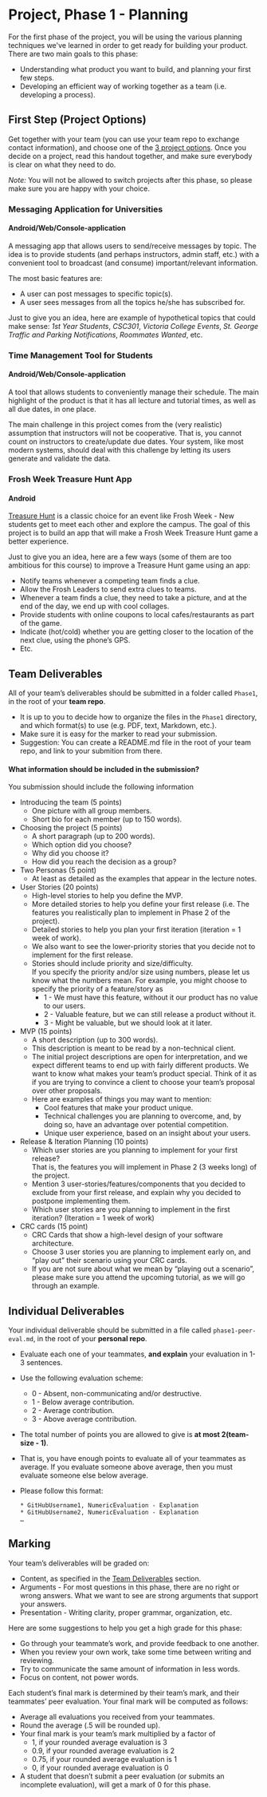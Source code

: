 # Project, Phase 1 - Planning

For the first phase of the project, you will be using the various planning techniques we've learned in order to get ready for building your product. There are two main goals to this phase:
 * Understanding what product you want to build, and planning your first few steps.
 * Developing an efficient way of working together as a team (i.e. developing a process).

## First Step (Project Options)

Get together with your team (you can use your team repo to exchange contact information), and choose one of the [3 project options](ProjectOptions.md). Once you decide on a project, read this handout together, and make sure everybody is clear on what they need to do.

_Note:_ You will not be allowed to switch projects after this phase, so please make sure you are happy with your choice.

###  Messaging Application for Universities
#### Android/Web/Console-application

A messaging app that allows users to send/receive messages by topic. The idea is to provide students (and perhaps instructors, admin staff, etc.) with a convenient tool to broadcast (and consume) important/relevant information. 

The most basic features are:
 * A user can post messages to specific topic(s).
 * A user sees messages from all the topics he/she has subscribed for.

Just to give you an idea, here are example of hypothetical topics that could make sense: _1st Year Students_, _CSC301_, _Victoria College Events_, _St. George Traffic and Parking Notifications_, _Roommates Wanted_, etc.


### Time Management Tool for Students
#### Android/Web/Console-application

A tool that allows students to conveniently manage their schedule. The main highlight of the product is that it has all lecture and tutorial times, as well as all due dates, in one place.

The main challenge in this project comes from the (very realistic) assumption that instructors will not be cooperative. That is, you cannot count on instructors to create/update due dates. Your system, like most modern systems, should deal with this challenge by letting its users generate and validate the data.


### Frosh Week Treasure Hunt App
#### Android

[Treasure Hunt](http://www.google.com/url?q=http%3A%2F%2Fen.wikipedia.org%2Fwiki%2FTreasure_hunt_%2528game%2529&sa=D&sntz=1&usg=AFQjCNF96uF5D_3PYDeXyLgz9MglCz45bQ) is a classic choice for an event like Frosh Week - New students get to meet each other and explore the campus. The goal of this project is to build an app that will make a Frosh Week Treasure Hunt game a better experience.

Just to give you an idea, here are a few ways (some of them are too ambitious for this course) to improve a Treasure Hunt game using an app:
 * Notify teams whenever a competing team finds a clue.
 * Allow the Frosh Leaders to send extra clues to teams.
 * Whenever a team finds a clue, they need to take a picture, and at the end of the day, we end up with cool collages.
 * Provide students with online coupons to local cafes/restaurants as part of the game.
 * Indicate (hot/cold) whether you are getting closer to the location of the next clue, using the phone’s GPS.
 * Etc.



## Team Deliverables

All of your team’s deliverables should be submitted in a folder called `Phase1`, in the root of your __team repo__.
 * It is up to you to decide how to organize the files in the `Phase1` directory, and which format(s) to use (e.g. PDF, text, Markdown, etc.). 
 * Make sure it is easy for the marker to read your submission.
 * Suggestion: You can create a README.md file in the root of your team repo, and link to your submition from there.


#### What information should be included in the submission?

You submission should include the following information

 * Introducing the team (5 points)
   * One picture with all group members.
   * Short bio for each member (up to 150 words).
 * Choosing the project (5 points)
   * A short paragraph (up to 200 words).
   * Which option did you choose? 
   * Why did you choose it? 
   * How did you reach the decision as a group? 
 * Two Personas (5 point)
   * At least as detailed as the examples that appear in the lecture notes.
 * User Stories (20 points)
   * High-level stories to help you define the MVP.
   * More detailed stories to help you define your first release (i.e. The features you realistically plan to implement in Phase 2 of the project).
   * Detailed stories to help you plan your first iteration (iteration = 1 week of work).
   * We also want to see the lower-priority stories that you decide not to implement for the first release.
   * Stories should include priority and size/difficulty.    
     If you specify the priority and/or size using numbers, please let us know what the numbers mean. For example, you might choose to specify the priority of a feature/story as
     * 1 - We must have this feature, without it our product has no value to our users.
     * 2 - Valuable feature, but we can still release a product without it. 
     * 3 - Might be valuable, but we should look at it later.
 * MVP (15 points)
   * A short description (up to 300 words). 
   * This description is meant to be read by a non-technical client.
   * The initial project descriptions are open for interpretation, and we expect different teams to end up with fairly different products. We want to know what makes your team’s product special. Think of it as if you are trying to convince a client to choose your team’s proposal over other proposals.
   * Here are examples of things you may want to mention:
     * Cool features that make your product unique.
     * Technical challenges you are planning to overcome, and, by doing so, have an advantage over potential competition.
     * Unique user experience, based on an insight about your users.
 * Release & Iteration Planning (10 points)
   * Which user stories are you planning to implement for your first release?    
     That is, the features you will implement in Phase 2 (3 weeks long) of the project.
   * Mention 3 user-stories/features/components that you decided to exclude from your first release, and explain why you decided to postpone implementing them.
   * Which user stories are you planning to implement in the first iteration? (Iteration = 1 week of work)
 * CRC cards (15 point)
   * CRC Cards that show a high-level design of your software architecture.
   * Choose 3 user stories you are planning to implement early on, and “play out” their scenario using your CRC cards.
   * If you are not sure about what we mean by “playing out a scenario”, please make sure you attend the upcoming tutorial, as we will go through an example.

## Individual Deliverables

Your individual deliverable should be submitted in a file called `phase1-peer-eval.md`, in the root of your __personal repo__.

 * Evaluate each one of your teammates, __and explain__ your evaluation in 1-3 sentences.
 * Use the following evaluation scheme:
   * 0 - Absent, non-communicating and/or destructive.
   * 1 - Below average contribution.
   * 2 - Average contribution.
   * 3 - Above average contribution.
 * The total number of points you are allowed to give is __at most 2(team-size - 1)__.
 * That is, you have enough points to evaluate all of your teammates as average. If you evaluate someone above average, then you must evaluate someone else below average.
 * Please follow this format:
 
    ```
    * GitHubUsername1, NumericEvaluation - Explanation
    * GitHubUsername2, NumericEvaluation - Explanation
    …
    ```


## Marking

Your team’s deliverables will be graded on:
 * Content, as specified in the [Team Deliverables](#team-deliverables) section.
 * Arguments - For most questions in this phase, there are no right or wrong answers. What we want to see are strong arguments that support your answers.
 * Presentation - Writing clarity, proper grammar, organization, etc.

Here are some suggestions to help you get a high grade for this phase:
 * Go through your teammate’s work, and provide feedback to one another.
 * When you review your own work, take some time between writing and reviewing.
 * Try to communicate the same amount of information in less words.
 * Focus on content, not power words.

Each student’s final mark is determined by their team’s mark, and their teammates’ peer evaluation. Your final mark will be computed as follows:
 * Average all evaluations you received from your teammates.
 * Round the average (.5 will be rounded up).
 * Your final mark is your team’s mark multiplied by a factor of
   * 1, if your rounded average evaluation is 3
   * 0.9, if your rounded average evaluation is 2
   * 0.75, if your rounded average evaluation is 1
   * 0, if your rounded average evaluation is 0
 * A student that doesn’t submit a peer evaluation (or submits an incomplete evaluation), will get a mark of 0 for this phase.
